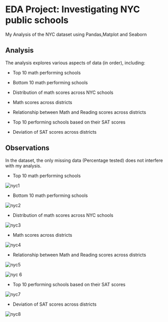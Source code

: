 
# EDA Project: Investigating NYC public schools

My Analysis of the NYC dataset using Pandas,Matplot and Seaborn


## Analysis
The analysis explores various aspects of data (in order), including:

- Top 10 math performing schools

- Bottom 10 math performing schools

- Distribution of math scores across NYC schools
    
- Math scores across districts

- Relationship between Math and Reading scores across districts
- Top 10 performing schools based on their SAT scores
- Deviation of SAT scores across districts


   

## Observations





In the dataset, the only missing data (Percentage tested) does not interfere with my analysis.

- Top 10 math performing schools
  
![nyc1](https://github.com/dsrrenCodes/webscrapingprojects/assets/120300295/12b258d0-0ff0-49ae-b216-38f149342f0a)



- Bottom 10 math performing schools

![nyc2](https://github.com/dsrrenCodes/webscrapingprojects/assets/120300295/9ec63de7-813d-4eec-83ed-8bacafd9590b)

- Distribution of math scores across NYC schools

![nyc3](https://github.com/dsrrenCodes/webscrapingprojects/assets/120300295/0f5341e0-cf4e-4ba4-a8e5-2f05a44674ba)


- Math scores across districts

![nyc4](https://github.com/dsrrenCodes/webscrapingprojects/assets/120300295/e84de12e-3715-4df2-adc7-b919f9f57673)


- Relationship between Math and Reading scores across districts

![nyc5](https://github.com/dsrrenCodes/webscrapingprojects/assets/120300295/a24b407d-fec5-46f7-9fa7-c00b8f8b989b)

![nyc 6](https://github.com/dsrrenCodes/webscrapingprojects/assets/120300295/b65a33c1-3a40-486f-9213-9c5f686dded0)


- Top 10 performing schools based on their SAT scores

![nyc7](https://github.com/dsrrenCodes/webscrapingprojects/assets/120300295/eabb5b94-9eeb-4c6f-bead-13fee3987b33)



- Deviation of SAT scores across districts

![nyc8](https://github.com/dsrrenCodes/webscrapingprojects/assets/120300295/82a76cda-9a84-43be-98e8-aad2d8c7754c)

